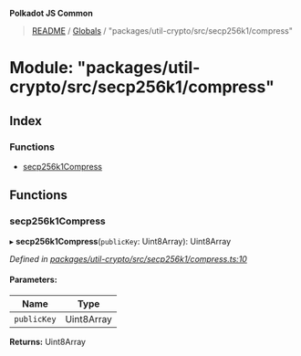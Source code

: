 **Polkadot JS Common**

> [README](../README.md) / [Globals](../globals.md) / "packages/util-crypto/src/secp256k1/compress"

# Module: "packages/util-crypto/src/secp256k1/compress"

## Index

### Functions

* [secp256k1Compress](_packages_util_crypto_src_secp256k1_compress_.md#secp256k1compress)

## Functions

### secp256k1Compress

▸ **secp256k1Compress**(`publicKey`: Uint8Array): Uint8Array

*Defined in [packages/util-crypto/src/secp256k1/compress.ts:10](https://github.com/polkadot-js/common/blob/c366e637/packages/util-crypto/src/secp256k1/compress.ts#L10)*

#### Parameters:

Name | Type |
------ | ------ |
`publicKey` | Uint8Array |

**Returns:** Uint8Array
